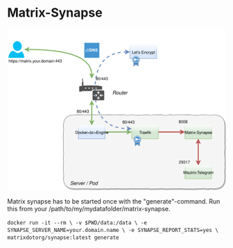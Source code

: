 # Matrix-Synapse
![Network Map of Matrix-Synapse behind Traefik](matrix-telegram-docker.svg)

Matrix synapse has to be started once with the "generate"-command. Run this from your /path/to/my/mydatafolder/matrix-synapse.

``
  docker run -it --rm \
    -v $PWD/data:/data \
    -e SYNAPSE_SERVER_NAME=your.domain.name \
    -e SYNAPSE_REPORT_STATS=yes \
    matrixdotorg/synapse:latest generate
``
